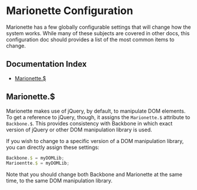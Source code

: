 # Marionette Configuration

Marionette has a few globally configurable settings that will
change how the system works. While many of these subjects are covered
in other docs, this configuration doc should provides a list of the
most common items to change.

## Documentation Index

* [Marionette.$](#marionette_)

## Marionette.$

Marionette makes use of jQuery, by default, to manipulate DOM
elements. To get a reference to jQuery, though, it assigns the
`Marionette.$` attribute to `Backbone.$`. This provides consistency
with Backbone in which exact version of jQuery or other DOM manipulation
library is used.

If you wish to change to a specific version of a DOM manipulation
library, you can directly assign these settings:

```js
Backbone.$ = myDOMLib;
Marioentte.$ = myDOMLib;
```

Note that you should change both Backbone and Marionette at the same
time, to the same DOM manipulation library.
